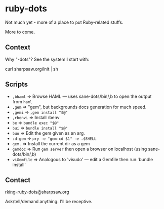 ruby-dots
========

Not much yet - more of a place to put Ruby-related stuffs.

More to come.

Context
-------

Why "-dots"?  See the system I start with:

  curl sharpsaw.org/init | sh

Scripts
-------

<!--
Requires: https://github.com/sharpsaw/perl-dots (for its bin/bin-docs)
Update by having sharpsaw/perl-dots then yy@" on the next line:
jjV}k!bin-docs
-->
* `,bhaml` ⇒ Browse HAML — uses sane-dots/bin/,b to open the output from `haml`
* `,gem` ⇒ "gem", but backgrounds docs generation for much speed.
* `,gemi` ⇒ `,gem install "$@"`
* `,rbenvi` ⇒ Install rbenv
* `be` ⇒ `bundle exec "$@"`
* `bui` ⇒ `bundle install "$@"`
* `buo` ⇒ Edit the gem given as an arg.
* `cd-gem` ⇒ `pry -e "gem-cd $1" -e .$SHELL`
* `gem.` ⇒ Install the current dir as a gem
* `gemdoc` ⇒ Run `gem server` then open a browser on localhost (using sane-dots/bin/,b)
* `viGemfile` ⇒ Analogous to 'visudo' — edit a Gemfile then run 'bundle install'

Contact
-------

rking-ruby-dots@sharpsaw.org

Ask/tell/demand anything. I'll be receptive.
